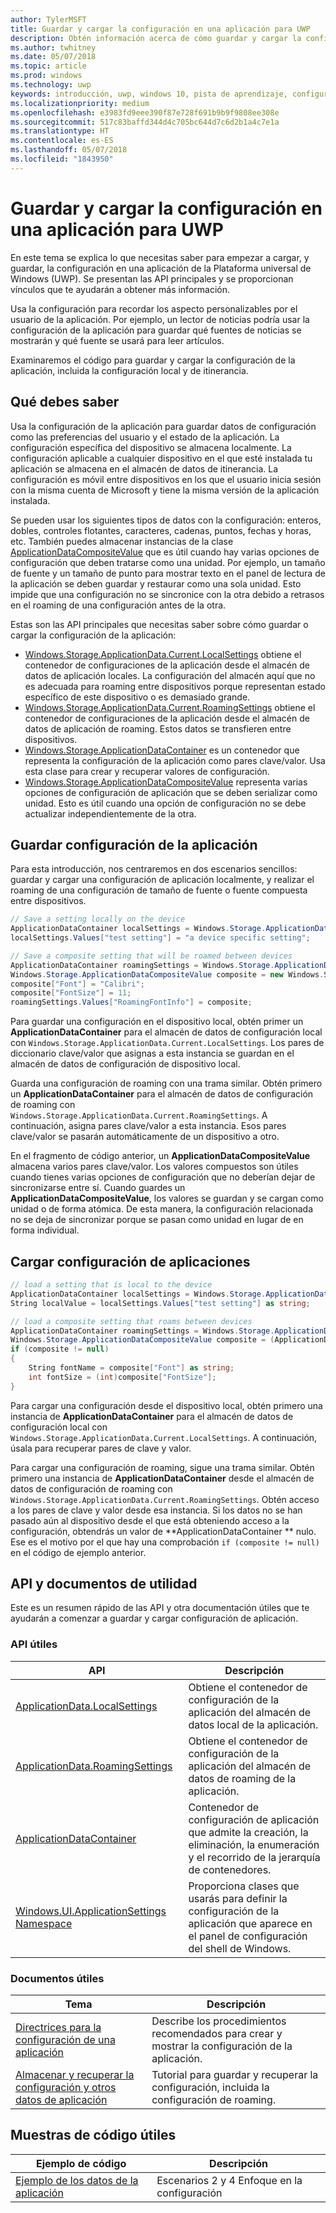 ```yaml
---
author: TylerMSFT
title: Guardar y cargar la configuración en una aplicación para UWP
description: Obtén información acerca de cómo guardar y cargar la configuración de la aplicación en aplicaciones de la Plataforma universal de Windows.
ms.author: twhitney
ms.date: 05/07/2018
ms.topic: article
ms.prod: windows
ms.technology: uwp
keywords: introducción, uwp, windows 10, pista de aprendizaje, configuración, guardar configuración, cargar configuración
ms.localizationpriority: medium
ms.openlocfilehash: e3983fd9eee390f87e728f691b9b9f9808ee308e
ms.sourcegitcommit: 517c83baffd344d4c705bc644d7c6d2b1a4c7e1a
ms.translationtype: HT
ms.contentlocale: es-ES
ms.lasthandoff: 05/07/2018
ms.locfileid: "1843950"
---
```

# <a name="save-and-load-settings-in-a-uwp-app"></a>Guardar y cargar la configuración en una aplicación para UWP

En este tema se explica lo que necesitas saber para empezar a cargar, y guardar, la configuración en una aplicación de la Plataforma universal de Windows (UWP). Se presentan las API principales y se proporcionan vínculos que te ayudarán a obtener más información.

Usa la configuración para recordar los aspecto personalizables por el usuario de la aplicación. Por ejemplo, un lector de noticias podría usar la configuración de la aplicación para guardar qué fuentes de noticias se mostrarán y qué fuente se usará para leer artículos.

Examinaremos el código para guardar y cargar la configuración de la aplicación, incluida la configuración local y de itinerancia.

## <a name="what-do-you-need-to-know"></a>Qué debes saber

Usa la configuración de la aplicación para guardar datos de configuración como las preferencias del usuario y el estado de la aplicación.  La configuración específica del dispositivo se almacena localmente. La configuración aplicable a cualquier dispositivo en el que esté instalada tu aplicación se almacena en el almacén de datos de itinerancia. La configuración es móvil entre dispositivos en los que el usuario inicia sesión con la misma cuenta de Microsoft y tiene la misma versión de la aplicación instalada.

Se pueden usar los siguientes tipos de datos con la configuración: enteros, dobles, controles flotantes, caracteres, cadenas, puntos, fechas y horas, etc. También puedes almacenar instancias de la clase [ApplicationDataCompositeValue](https://docs.microsoft.com/uwp/api/Windows.Storage.ApplicationDataCompositeValue) que es útil cuando hay varias opciones de configuración que deben tratarse como una unidad. Por ejemplo, un tamaño de fuente y un tamaño de punto para mostrar texto en el panel de lectura de la aplicación se deben guardar y restaurar como una sola unidad. Esto impide que una configuración no se sincronice con la otra debido a retrasos en el roaming de una configuración antes de la otra.

Estas son las API principales que necesitas saber sobre cómo guardar o cargar la configuración de la aplicación:

- [Windows.Storage.ApplicationData.Current.LocalSettings](https://docs.microsoft.com/uwp/api/Windows.Storage.ApplicationData#Windows_Storage_ApplicationData_LocalSettings) obtiene el contenedor de configuraciones de la aplicación desde el almacén de datos de aplicación locales. La configuración del almacén aquí que no es adecuada para roaming entre dispositivos porque representan estado específico de este dispositivo o es demasiado grande.
- [Windows.Storage.ApplicationData.Current.RoamingSettings](https://docs.microsoft.com/uwp/api/windows.storage.applicationdata.roamingsettings#Windows_Storage_ApplicationData_RoamingSettings) obtiene el contenedor de configuraciones de la aplicación desde el almacén de datos de aplicación de roaming. Estos datos se transfieren entre dispositivos.
- [Windows.Storage.ApplicationDataContainer](https://docs.microsoft.com/uwp/api/windows.storage.applicationdatacontainer) es un contenedor que representa la configuración de la aplicación como pares clave/valor. Usa esta clase para crear y recuperar valores de configuración.
- [Windows.Storage.ApplicationDataCompositeValue](https://docs.microsoft.com/uwp/api/Windows.Storage.ApplicationDataCompositeValue) representa varias opciones de configuración de aplicación que se deben serializar como unidad. Esto es útil cuando una opción de configuración no se debe actualizar independientemente de la otra.

## <a name="save-app-settings"></a>Guardar configuración de la aplicación

Para esta introducción, nos centraremos en dos escenarios sencillos: guardar y cargar una configuración de aplicación localmente, y realizar el roaming de una configuración de tamaño de fuente o fuente compuesta entre dispositivos.

 ```csharp
// Save a setting locally on the device
ApplicationDataContainer localSettings = Windows.Storage.ApplicationData.Current.LocalSettings;
localSettings.Values["test setting"] = "a device specific setting";

// Save a composite setting that will be roamed between devices
ApplicationDataContainer roamingSettings = Windows.Storage.ApplicationData.Current.RoamingSettings;
Windows.Storage.ApplicationDataCompositeValue composite = new Windows.Storage.ApplicationDataCompositeValue();
composite["Font"] = "Calibri";
composite["FontSize"] = 11;
roamingSettings.Values["RoamingFontInfo"] = composite;
 ```

Para guardar una configuración en el dispositivo local, obtén primer un **ApplicationDataContainer** para el almacén de datos de configuración local con `Windows.Storage.ApplicationData.Current.LocalSettings`. Los pares de diccionario clave/valor que asignas a esta instancia se guardan en el almacén de datos de configuración de dispositivo local.

Guarda una configuración de roaming con una trama similar. Obtén primero un **ApplicationDataContainer** para el almacén de datos de configuración de roaming con `Windows.Storage.ApplicationData.Current.RoamingSettings`. A continuación, asigna pares clave/valor a esta instancia.  Esos pares clave/valor se pasarán automáticamente de un dispositivo a otro.

En el fragmento de código anterior, un **ApplicationDataCompositeValue** almacena varios pares clave/valor. Los valores compuestos son útiles cuando tienes varias opciones de configuración que no deberían dejar de sincronizarse entre sí. Cuando guardes un **ApplicationDataCompositeValue**, los valores se guardan y se cargan como unidad o de forma atómica. De esta manera, la configuración relacionada no se deja de sincronizar porque se pasan como unidad en lugar de en forma individual.

## <a name="load-app-settings"></a>Cargar configuración de aplicaciones

```csharp
// load a setting that is local to the device
ApplicationDataContainer localSettings = Windows.Storage.ApplicationData.Current.LocalSettings;
String localValue = localSettings.Values["test setting"] as string;

// load a composite setting that roams between devices
ApplicationDataContainer roamingSettings = Windows.Storage.ApplicationData.Current.RoamingSettings;
Windows.Storage.ApplicationDataCompositeValue composite = (ApplicationDataCompositeValue)roamingSettings.Values["RoamingFontInfo"];
if (composite != null)
{
    String fontName = composite["Font"] as string;
    int fontSize = (int)composite["FontSize"];
}
```

Para cargar una configuración desde el dispositivo local, obtén primero una instancia de **ApplicationDataContainer** para el almacén de datos de configuración local con `Windows.Storage.ApplicationData.Current.LocalSettings`. A continuación, úsala para recuperar pares de clave y valor.

Para cargar una configuración de roaming, sigue una trama similar. Obtén primero una instancia de **ApplicationDataContainer** desde el almacén de datos de configuración de roaming con `Windows.Storage.ApplicationData.Current.RoamingSettings`. Obtén acceso a los pares de clave y valor desde esa instancia. Si los datos no se han pasado aún al dispositivo desde el que está obteniendo acceso a la configuración, obtendrás un valor de **ApplicationDataContainer ** nulo. Ese es el motivo por el que hay una comprobación `if (composite != null)` en el código de ejemplo anterior.

## <a name="useful-apis-and-docs"></a>API y documentos de utilidad

Este es un resumen rápido de las API y otra documentación útiles que te ayudarán a comenzar a guardar y cargar configuración de aplicación.

### <a name="useful-apis"></a>API útiles

| API | Descripción |
|------|---------------|
| [ApplicationData.LocalSettings](https://msdn.microsoft.com/library/windows/apps/windows.storage.applicationdata.temporaryfolder) | Obtiene el contenedor de configuración de la aplicación del almacén de datos local de la aplicación. |
| [ApplicationData.RoamingSettings](https://docs.microsoft.com/uwp/api/windows.storage.applicationdata.roamingsettings) | Obtiene el contenedor de configuración de la aplicación del almacén de datos de roaming de la aplicación. |
| [ApplicationDataContainer](https://docs.microsoft.com/uwp/api/windows.storage.applicationdatacontainer) | Contenedor de configuración de aplicación que admite la creación, la eliminación, la enumeración y el recorrido de la jerarquía de contenedores. |
| [Windows.UI.ApplicationSettings Namespace](https://docs.microsoft.com/uwp/api/windows.ui.applicationsettings) | Proporciona clases que usarás para definir la configuración de la aplicación que aparece en el panel de configuración del shell de Windows. |

### <a name="useful-docs"></a>Documentos útiles

| Tema | Descripción |
|-------|----------------|
| [Directrices para la configuración de una aplicación](https://docs.microsoft.com/windows/uwp/design/app-settings/guidelines-for-app-settings) | Describe los procedimientos recomendados para crear y mostrar la configuración de la aplicación. |
| [Almacenar y recuperar la configuración y otros datos de aplicación](https://docs.microsoft.com/windows/uwp/design/app-settings/store-and-retrieve-app-data#create-and-read-a-local-file) | Tutorial para guardar y recuperar la configuración, incluida la configuración de roaming. |

## <a name="useful-code-samples"></a>Muestras de código útiles

| Ejemplo de código | Descripción |
|-----------------|---------------|
| [Ejemplo de los datos de la aplicación](https://github.com/Microsoft/Windows-universal-samples/tree/master/Samples/ApplicationData) | Escenarios 2 y 4 Enfoque en la configuración |